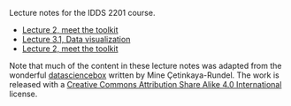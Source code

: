 Lecture notes for the IDDS 2201 course. 


- [Lecture 2, meet the toolkit](https://vcannataro.github.io/IDDS_2201_public/Lectures/L2_meet_the_toolkit/L2_meet_the_toolkit.html#1)
- [Lecture 3.1, Data visualization](https://vcannataro.github.io/IDDS_2201_public/Lectures/L3_data_visualization/L3_data_visualization.html#1)
- [Lecture 2, meet the toolkit](https://vcannataro.github.io/IDDS_2201_public/Lectures/L3_data_visualization/L3_data_visualization_p2.html#1)



Note that much of the content in these lecture notes was adapted from the wonderful [datasciencebox](https://datasciencebox.org) written by Mine Çetinkaya-Rundel. The work is released with a [Creative Commons Attribution Share Alike 4.0 International](https://github.com/rstudio-education/datascience-box/blob/master/LICENSE.md) license.  